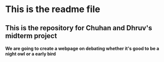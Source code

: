 # This is the readme file 
## This is the repository for Chuhan and Dhruv's midterm project
#### We are going to create a webpage on debating whether it's good to be a night owl or a early bird
